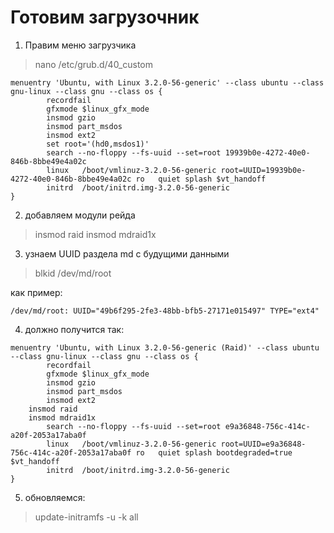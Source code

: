 # Готовим загрузочник

1. Правим меню загрузчика
  > nano /etc/grub.d/40_custom

```
menuentry 'Ubuntu, with Linux 3.2.0-56-generic' --class ubuntu --class gnu-linux --class gnu --class os {
        recordfail
        gfxmode $linux_gfx_mode
        insmod gzio
        insmod part_msdos
        insmod ext2
        set root='(hd0,msdos1)'
        search --no-floppy --fs-uuid --set=root 19939b0e-4272-40e0-846b-8bbe49e4a02c
        linux   /boot/vmlinuz-3.2.0-56-generic root=UUID=19939b0e-4272-40e0-846b-8bbe49e4a02c ro   quiet splash $vt_handoff
        initrd  /boot/initrd.img-3.2.0-56-generic
}
```

2. добавляем модули рейда
  > insmod raid
  > insmod mdraid1x

3. узнаем UUID раздела md с будущими данными
  > blkid /dev/md/root

как пример:
```
/dev/md/root: UUID="49b6f295-2fe3-48bb-bfb5-27171e015497" TYPE="ext4"
```

4. должно получится так:
```
menuentry 'Ubuntu, with Linux 3.2.0-56-generic (Raid)' --class ubuntu --class gnu-linux --class gnu --class os {
        recordfail
        gfxmode $linux_gfx_mode
        insmod gzio
        insmod part_msdos
        insmod ext2
    insmod raid
    insmod mdraid1x
        search --no-floppy --fs-uuid --set=root e9a36848-756c-414c-a20f-2053a17aba0f
        linux   /boot/vmlinuz-3.2.0-56-generic root=UUID=e9a36848-756c-414c-a20f-2053a17aba0f ro   quiet splash bootdegraded=true $vt_handoff
        initrd  /boot/initrd.img-3.2.0-56-generic
}
```
5. обновляемся:
  > update-initramfs -u -k all
